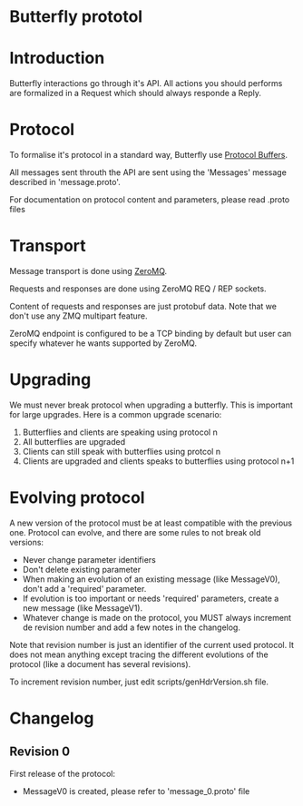 Butterfly prototol
==================

# Introduction

Butterfly interactions go through it's API.
All actions you should performs are formalized in a Request which should
always responde a Reply.

# Protocol

To formalise it's protocol in a standard way, Butterfly use
[Protocol Buffers](https://developers.google.com/protocol-buffers/).

All messages sent throuth the API are sent using the 'Messages' message
described in 'message.proto'.

For documentation on protocol content and parameters, please read .proto files

# Transport

Message transport is done using [ZeroMQ](http://zeromq.org/).

Requests and responses are done using ZeroMQ REQ / REP sockets.

Content of requests and responses are just protobuf data.
Note that we don't use any ZMQ multipart feature.

ZeroMQ endpoint is configured to be a TCP binding by default but user can
specify whatever he wants supported by ZeroMQ.

# Upgrading

We must never break protocol when upgrading a butterfly.
This is important for large upgrades. Here is a common upgrade scenario:

1. Butterflies and clients are speaking using protocol n
2. All butterflies are upgraded
3. Clients can still speak with butterflies using protcol n
4. Clients are upgraded and clients speaks to butterflies using protocol n+1

# Evolving protocol

A new version of the protocol must be at least compatible with the previous
one. Protocol can evolve, and there are some rules to not break old versions:

- Never change parameter identifiers
- Don't delete existing parameter
- When making an evolution of an existing message (like MessageV0), don't add
  a 'required' parameter.
- If evolution is too important or needs 'required' parameters, create a new
  message (like MessageV1).
- Whatever change is made on the protocol, you MUST always increment de
  revision number and add a few notes in the changelog.

Note that revision number is just an identifier of the current used protocol.
It does not mean anything except tracing the different evolutions of the
protocol (like a document has several revisions).

To increment revision number, just edit scripts/genHdrVersion.sh file.

# Changelog

## Revision 0

First release of the protocol:
- MessageV0 is created, please refer to 'message_0.proto' file


